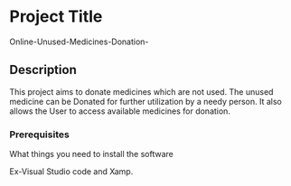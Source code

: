 # Project Title

Online-Unused-Medicines-Donation-

## Description

This project aims to donate medicines which are not used. The unused medicine can be Donated for further utilization by a needy person. It also allows the User to access available  medicines for donation.

### Prerequisites

What things you need to install the software 

Ex-Visual Studio code and Xamp.


